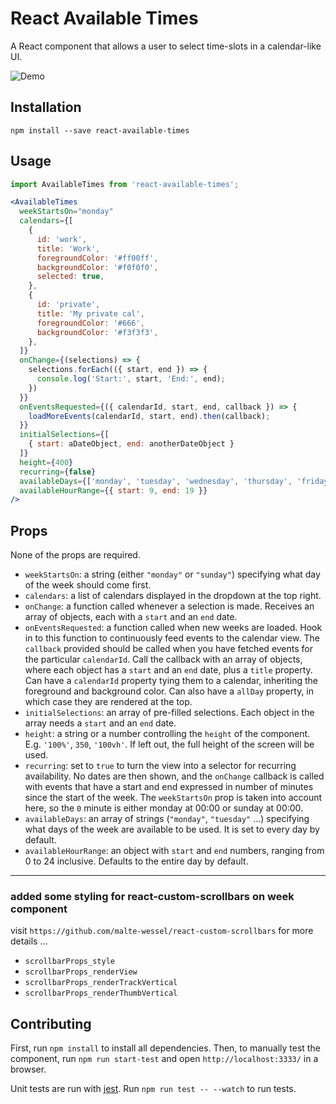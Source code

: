 # React Available Times

A React component that allows a user to select time-slots in a calendar-like UI.

![Demo](/available-times-demo.gif)

## Installation
```
npm install --save react-available-times
```

## Usage

```jsx
import AvailableTimes from 'react-available-times';

<AvailableTimes
  weekStartsOn="monday"
  calendars={[
    {
      id: 'work',
      title: 'Work',
      foregroundColor: '#ff00ff',
      backgroundColor: '#f0f0f0',
      selected: true,
    },
    {
      id: 'private',
      title: 'My private cal',
      foregroundColor: '#666',
      backgroundColor: '#f3f3f3',
    },
  ]}
  onChange={(selections) => {
    selections.forEach(({ start, end }) => {
      console.log('Start:', start, 'End:', end);
    })
  }}
  onEventsRequested={({ calendarId, start, end, callback }) => {
    loadMoreEvents(calendarId, start, end).then(callback);
  }}
  initialSelections={[
    { start: aDateObject, end: anotherDateObject }
  ]}
  height={400}
  recurring={false}
  availableDays={['monday', 'tuesday', 'wednesday', 'thursday', 'friday']}
  availableHourRange={{ start: 9, end: 19 }}
/>
```

## Props

None of the props are required.

- `weekStartsOn`: a string (either `"monday"` or `"sunday"`) specifying what
  day of the week should come first.
- `calendars`: a list of calendars displayed in the dropdown at the top right.
- `onChange`: a function called whenever a selection is made. Receives an array
  of objects, each with a `start` and an `end` date.
- `onEventsRequested`: a function called when new weeks are loaded. Hook in to
  this function to continuously feed events to the calendar view. The `callback`
  provided should be called when you have fetched events for the particular
  `calendarId`. Call the callback with an array of objects, where each object
  has a `start` and an `end` date, plus a `title` property. Can have a
  `calendarId` property tying them to a calendar, inheriting the foreground and
  background color. Can also have a `allDay` property, in which case they are
  rendered at the top.
- `initialSelections`: an array of pre-filled selections. Each object in the
  array needs a `start` and an `end` date.
- `height`: a string or a number controlling the `height` of the component.
  E.g. `'100%'`, `350`, `'100vh'`. If left out, the full height of the screen
  will be used.
- `recurring`: set to `true` to turn the view into a selector for recurring
  availability. No dates are then shown, and the `onChange` callback is called
  with events that have a start and end expressed in number of minutes since
  the start of the week. The `weekStartsOn` prop is taken into account here, so
  the `0` minute is either monday at 00:00 or sunday at 00:00.
- `availableDays`: an array of strings (`"monday"`, `"tuesday"` ...) specifying
  what days of the week are available to be used. It is set to every day by default.
- `availableHourRange`: an object with `start` and `end` numbers, ranging from 0 to 24
  inclusive. Defaults to the entire day by default.


------

### added some styling for react-custom-scrollbars on week component
visit `https://github.com/malte-wessel/react-custom-scrollbars` for more details ...

- `scrollbarProps_style`
- `scrollbarProps_renderView`
- `scrollbarProps_renderTrackVertical`
- `scrollbarProps_renderThumbVertical`

## Contributing

First, run `npm install` to install all dependencies. Then, to manually test
the component, run `npm run start-test` and open `http://localhost:3333/` in a
browser.

Unit tests are run with [jest](https://facebook.github.io/jest/). Run `npm run
test -- --watch` to run tests.

